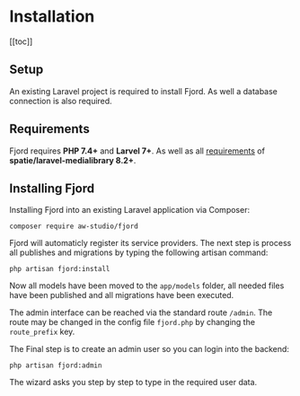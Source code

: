 # Installation

[[toc]]

## Setup

An existing Laravel project is required to install Fjord. As well a database connection is also required.

## Requirements

Fjord requires **PHP 7.4+** and **Larvel 7+**. As well as all [requirements](https://docs.spatie.be/laravel-medialibrary/v8/requirements) of **spatie/laravel-medialibrary 8.2+**.

## Installing Fjord

Installing Fjord into an existing Laravel application via Composer:

```shell
composer require aw-studio/fjord
```

Fjord will automaticly register its service providers. The next step is process all publishes and migrations by typing the following artisan command:

```shell
php artisan fjord:install
```

Now all models have been moved to the `app/models` folder, all needed files have been published and all migrations have been executed.

The admin interface can be reached via the standard route `/admin`. The route may be changed in the config file `fjord.php` by changing the `route_prefix` key.

The Final step is to create an admin user so you can login into the backend:

```shell
php artisan fjord:admin
```

The wizard asks you step by step to type in the required user data.
